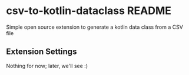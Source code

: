 # csv-to-kotlin-dataclass README

Simple open source extension to generate a kotlin data class from a CSV file

## Extension Settings

Nothing for now; later, we'll see :)


